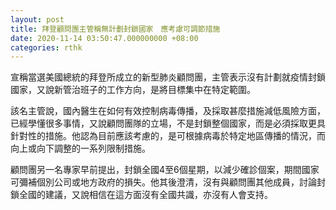 ```yaml
---
layout: post
title: 拜登顧問團主管稱無計劃封鎖國家　應考慮可調節措施
date: 2020-11-14 03:50:47.000000000 +08:00
categories: rthk
---
```


宣稱當選美國總統的拜登所成立的新型肺炎顧問團，主管表示沒有計劃就疫情封鎖國家，又說新管治班子的工作方向，是將目標集中在特定範圍。

該名主管說，國內醫生在如何有效控制病毒傳播，及採取甚麼措施減低風險方面，已經學懂很多事情，又說顧問團隊的立場，不是封鎖整個國家，而是必須採取更具針對性的措施。他認為目前應該考慮的，是可根據病毒於特定地區傳播的情況，而向上或向下調整的一系列限制措施。

顧問團另一名專家早前提出，封鎖全國4至6個星期，以減少確診個案，期間國家可彌補個別公司或地方政府的損失。他其後澄清，沒有與顧問團其他成員，討論封鎖全國的建議，又說相信在這方面沒有全國共識，亦沒有人會支持。
